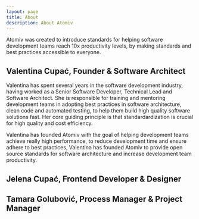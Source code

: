 ```yaml
---
layout: page
title: About
description: About Atomiv
---
```


Atomiv was created to introduce standards for helping software development teams reach 10x productivity levels, by making standards and best practices accessible to everyone.

## Valentina Cupać, Founder & Software Architect

Valentina has spent several years in the software development industry, having worked as a Senior Software Developer, Technical Lead and Software Architect. She is responsible for training and mentoring development teams in adopting best practices in software architecture, clean code and automated testing, to help them build high quality software solutions fast. Her core guiding principle is that standardardization is crucial for high quality and cost efficiency. 

Valentina has founded Atomiv with the goal of helping development teams achieve really high performance, to reduce development time and ensure adhere to best practices, Valentina has founded Atomiv to provide open source standards for software architecture and increase development team productivity.

<!-- TODO: VC: Include linked link for name, and also Optivem link -->

## Jelena Cupać, Frontend Developer & Designer

<!-- TODO: JC, write introductory paragraph about yourself / experience -->

<!-- TODO: JC, write a paragraph regarding your motivation for joining / contributing to Atomiv -->

## Tamara Golubović, Process Manager & Project Manager

<!-- TODO: TG, write introductory paragraph about yourself / experience -->

<!-- TODO: TG, write a paragraph regarding your motivation for joining / contributing to Atomiv -->

